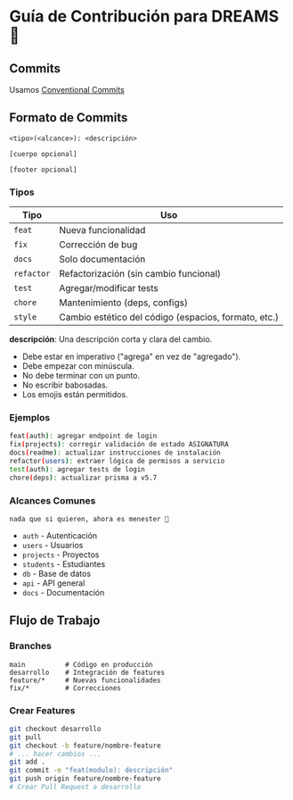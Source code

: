 # **Guía de Contribución para DREAMS 🤝**

## Commits

Usamos [Conventional Commits](https://www.conventionalcommits.org/)

## **Formato de Commits**

```
<tipo>(<alcance>): <descripción>

[cuerpo opcional]

[footer opcional]
```

### Tipos

| Tipo | Uso |
|------|-----|
| `feat` | Nueva funcionalidad |
| `fix` | Corrección de bug |
| `docs` | Solo documentación |
| `refactor` | Refactorización (sin cambio funcional) |
| `test` | Agregar/modificar tests |
| `chore` | Mantenimiento (deps, configs) |
| `style` | Cambio estético del código (espacios, formato, etc.) |

**descripción**: Una descripción corta y clara del cambio.  
  * Debe estar en imperativo ("agrega" en vez de "agregado").  
  * Debe empezar con minúscula.  
  * No debe terminar con un punto.
  * No escribir babosadas.
  * Los emojis están permitidos.

### Ejemplos

```bash
feat(auth): agregar endpoint de login
fix(projects): corregir validación de estado ASIGNATURA
docs(readme): actualizar instrucciones de instalación
refactor(users): extraer lógica de permisos a servicio
test(auth): agregar tests de login
chore(deps): actualizar prisma a v5.7
```

### Alcances Comunes
`nada que si quieren, ahora es menester 🤪`

- `auth` - Autenticación
- `users` - Usuarios
- `projects` - Proyectos
- `students` - Estudiantes
- `db` - Base de datos
- `api` - API general
- `docs` - Documentación

## Flujo de Trabajo

### Branches
```
main          # Código en producción
desarrollo    # Integración de features
feature/*     # Nuevas funcionalidades
fix/*         # Correcciones
```

### Crear Features
```bash
git checkout desarrollo
git pull
git checkout -b feature/nombre-feature
# ... hacer cambios ...
git add .
git commit -m "feat(modulo): descripción"
git push origin feature/nombre-feature
# Crear Pull Request a desarrollo
```

